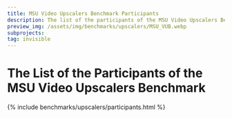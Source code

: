 ```yaml
---
title: MSU Video Upscalers Benchmark Participants
description: The list of the participants of the MSU Video Upscalers Benchmark
preview_img: /assets/img/benchmarks/upscalers/MSU_VUB.webp
subprojects:
tag: invisible
---
```


<link rel="stylesheet" href="/assets/css/benchmarks/style.css">
<script src="https://code.highcharts.com/highcharts.js"></script>
<script src="https://code.highcharts.com/modules/exporting.js"></script>
<script src="https://code.highcharts.com/modules/export-data.js"></script>
<script src="https://code.highcharts.com/modules/accessibility.js"></script>
<script src="https://ajax.googleapis.com/ajax/libs/jquery/1.8.2/jquery.min.js"></script>
<script src="https://code.highcharts.com/highcharts-more.js"></script>
<link rel="stylesheet" type="text/css" href="https://cdn.datatables.net/1.10.22/css/jquery.dataTables.css">
<script type="text/javascript" charset="utf8"
    src="https://cdn.datatables.net/1.10.22/js/jquery.dataTables.js"></script>





# <span id="participants_home"></span> The List of the Participants of the MSU Video Upscalers Benchmark

<div id="buttons"></div>
<script>
	__set_menu_buttons([
	['Home', '/benchmarks/video-upscalers.html#home'],
	['How to participate', '/benchmarks/video-upscalers.html#participate'],
    ['Methodology', '/benchmarks/video-upscalers-methodology.html#methodology_home'],
	['Participants','#participants_home']
	], 'Participants', 'margin-bottom: 20px')
</script>


<div class="current_content" markdown="1">
{% include benchmarks/upscalers/participants.html %}
</div>
